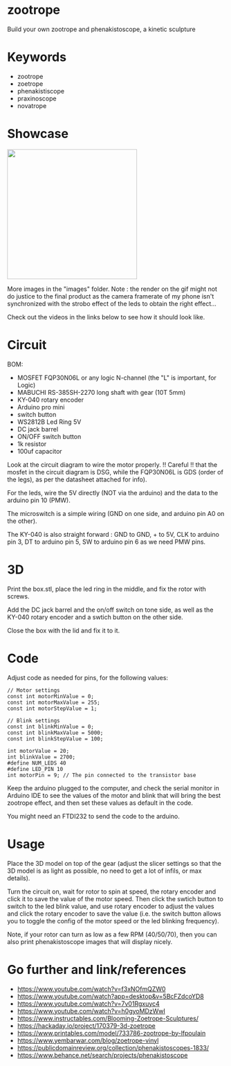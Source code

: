 # zootrope
Build your own zootrope and phenakistoscope, a kinetic sculpture

# Keywords

- zootrope
- zoetrope
- phenakistiscope
- praxinoscope
- novatrope

# Showcase


<img src="https://i.imgur.com/qjut1aM.jpeg" width=300/>


More images in the "images" folder.
Note : the render on the gif might not do justice to the final product as the camera framerate of my phone isn't synchronized with the strobo effect of the leds to obtain the right effect...


Check out the videos in the links below to see how it should look like.



# Circuit

BOM: 
- MOSFET FQP30N06L or any logic N-channel (the "L" is important, for Logic)
- MABUCHI RS-385SH-2270 long shaft with gear (10T 5mm)
- KY-040 rotary encoder
- Arduino pro mini
- switch button
- WS2812B Led Ring 5V
- DC jack barrel
- ON/OFF switch button
- 1k resistor
- 100uf capacitor

Look at the circuit diagram to wire the motor properly. !! Careful !! that the mosfet in the circuit diagram is DSG, while the FQP30N06L is GDS (order of the legs), as per the datasheet attached for info).

For the leds, wire the 5V directly (NOT via the arduino) and the data to the arduino pin 10 (PMW).

The microswitch is a simple wiring (GND on one side, and arduino pin A0 on the other).

The KY-040 is also straight forward : GND to GND, + to 5V, CLK to arduino pin 3, DT to arduino pin 5, SW to arduino pin 6 as we need PMW pins.


# 3D

Print the box.stl, place the led ring in the middle, and fix the rotor with screws.

Add the DC jack barrel and the on/off switch on tone side, as well as the KY-040 rotary encoder and a swtich button on the other side.

Close the box with the lid and fix it to it.


# Code

Adjust code as needed for pins, for the following values:

```
// Motor settings
const int motorMinValue = 0;
const int motorMaxValue = 255;
const int motorStepValue = 1;

// Blink settings
const int blinkMinValue = 0;
const int blinkMaxValue = 5000;
const int blinkStepValue = 100;

int motorValue = 20;
int blinkValue = 2700;
#define NUM_LEDS 40
#define LED_PIN 10
int motorPin = 9; // The pin connected to the transistor base
```

Keep the arduino plugged to the computer, and check the serial monitor in Arduino IDE to see the values of the motor and blink that will bring the best zootrope effect, and then set these values as default in the code.

You might need an FTDI232 to send the code to the arduino.


# Usage

Place the 3D model on top of the gear (adjust the slicer settings so that the 3D model is as light as possible, no need to get a lot of infils, or max details).

Turn the circuit on, wait for rotor to spin at speed, the rotary encoder and click it to save the value of the motor speed. Then click the swtich button to switch to the led blink value, and use rotary encoder to adjust the values and click the rotary encoder to save the value (i.e. the switch button allows you to toggle the config of the motor speed or the led blinking frequency).

Note, if your rotor can turn as low as a few RPM (40/50/70), then you can also print phenakistoscope images that will display nicely.

# Go further and link/references

- https://www.youtube.com/watch?v=f3xNOfmQZW0
- https://www.youtube.com/watch?app=desktop&v=5BcFZdcoYD8
- https://www.youtube.com/watch?v=7v01Rgxuyc4
- https://www.youtube.com/watch?v=h0gyoMDzWwI
- https://www.instructables.com/Blooming-Zoetrope-Sculptures/
- https://hackaday.io/project/170379-3d-zoetrope
- https://www.printables.com/model/733786-zootrope-by-lfpoulain
- https://www.yembarwar.com/blog/zoetrope-vinyl
- https://publicdomainreview.org/collection/phenakistoscopes-1833/
- https://www.behance.net/search/projects/phenakistoscope


